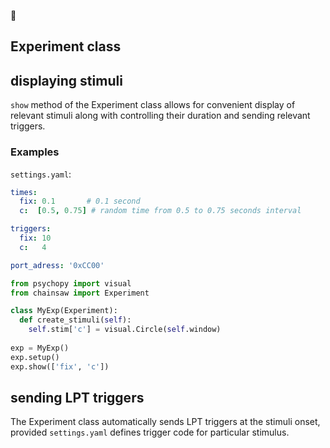 :construction:

Experiment class
----------------

## displaying stimuli
`show` method of the Experiment class allows for convenient display of relevant stimuli along with controlling their duration and sending relevant triggers.

### Examples
`settings.yaml`:
```yaml
times:
  fix: 0.1       # 0.1 second
  c:  [0.5, 0.75] # random time from 0.5 to 0.75 seconds interval

triggers:
  fix: 10
  c:   4

port_adress: '0xCC00'
```

```python
from psychopy import visual
from chainsaw import Experiment

class MyExp(Experiment):
  def create_stimuli(self):
    self.stim['c'] = visual.Circle(self.window)
    
exp = MyExp()
exp.setup()
exp.show(['fix', 'c'])
```


## sending LPT triggers
The Experiment class automatically sends LPT triggers at the stimuli onset, provided `settings.yaml` defines trigger code for particular stimulus.
